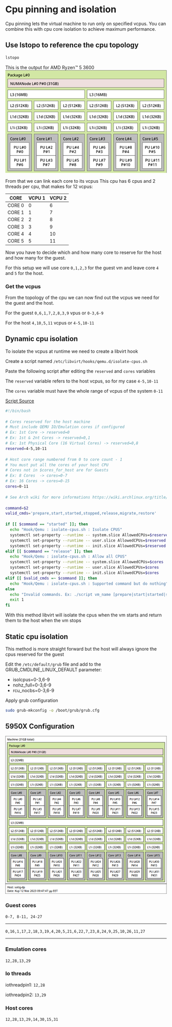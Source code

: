 # Cpu pinning and isolation

Cpu pinning lets the virtual machine to run only on specified vcpus. You can combine this with cpu core isolation to achieve maximum performance.

## Use lstopo to reference the cpu topology

```sh
lstopo
```
This is the output for AMD Ryzen™ 5 3600 
![Lstopo](img/lstopo.png)

From that we can link each core to its vcpus
This cpu has 6 cpus and 2 threads per cpu, that makes for 12 vcpus:

| CORE        | VCPU 1 | VCPU 2 |
| ----------- | ------ | ------ |
| CORE 0      | 0      | 6      | 
| CORE 1      | 1      | 7      | 
| CORE 2      | 2      | 8      | 
| CORE 3      | 3      | 9      | 
| CORE 4      | 4      | 10     | 
| CORE 5      | 5      | 11     | 

Now you have to decide which and how many core to reserve for the host and how many for the guest.

For this setup we will use core `0,1,2,3` for the guest vm and leave core `4` and `5` for the host.

### Get the vcpus
From the topology of the cpu we can now find out the vcpus we need for the guest and the host.

For the guest `0,6,1,7,2,8,3,9` vpus or `0-3,6-9` 

For the host `4,10,5,11` vcpus or `4-5,10-11`

## Dynamic cpu isolation

To isolate the vcpus at runtime we need to create a libvirt hook

Create a script named `/etc/libvirt/hooks/qemu.d/isolate-cpus.sh`

Paste the following script after editing the `reserved` and `cores` variables

The `reserved` variable refers to the host vcpus, so for my case `4-5,10-11`

The `cores` variable must have the whole range of vcpus of the system `0-11`

[Script Source](https://gist.github.com/oleduc/6d2f252d4ebb45f7dc8677523053c062)
```sh title="/etc/libvirt/hooks/qemu.d/isolate-cpus.sh"
#!/bin/bash

# Cores reserved for the host machine
# Must include QEMU IO/Emulation cores if configured
# Ex: 1st Core -> reserved=0
# Ex: 1st & 2nt Cores -> reserved=0,1
# Ex: 1st Physical Core (16 Virtual Cores) -> reserved=0,8
reserved=4-5,10-11

# Host core range numbered from 0 to core count - 1
# You must put all the cores of your host CPU
# Cores not in $cores_for_host are for Guests
# Ex: 8 Cores  -> cores=0-7
# Ex: 16 Cores -> cores=0-15
cores=0-11

# See Arch wiki for more informations https://wiki.archlinux.org/title/PCI_passthrough_via_OVMF#Isolating_pinned_CPUs

command=$2
valid_cmds='prepare,start,started,stopped,release,migrate,restore'

if [[ $command == "started" ]]; then
  echo "Hook/Qemu : isolate-cpus.sh : Isolate CPUS"
  systemctl set-property --runtime -- system.slice AllowedCPUs=$reserved
  systemctl set-property --runtime -- user.slice AllowedCPUs=$reserved
  systemctl set-property --runtime -- init.slice AllowedCPUs=$reserved
elif [[ $command == "release" ]]; then
  echo "Hook/Qemu : isolate-cpus.sh : Allow all CPUS"
  systemctl set-property --runtime -- system.slice AllowedCPUs=$cores
  systemctl set-property --runtime -- user.slice AllowedCPUs=$cores
  systemctl set-property --runtime -- init.slice AllowedCPUs=$cores
elif [[ $valid_cmds =~ $command ]]; then
  echo "Hook/Qemu : isolate-cpus.sh : Supported command but do nothing"
else
  echo "Invalid commands. Ex: ./script vm_name [prepare|start|started|stopped|release|migrate|restore]" >&2
  exit 1
fi
```

With this method libvirt will isolate the cpus when the vm starts and return them to the host when the vm stops

## Static cpu isolation

This method is more straight forward but the host will always ignore the cpus reserved for the guest

Edit the `/etc/default/grub` file and add to the GRUB_CMDLINE_LINUX_DEFAULT parameter:

* isolcpus=0-3,6-9
* nohz_full=0-3,6-9
* rcu_nocbs=0-3,6-9
 
Apply grub configuration
```sh
sudo grub-mkconfig -o /boot/grub/grub.cfg
```

## 5950X Configuration

![Lstopo5950X](img/lstopo-5950x.png)

### Guest cores
 
`0-7, 8-11, 24-27`

---

`0,16,1,17,2,18,3,19,4,20,5,21,6,22,7,23,8,24,9,25,10,26,11,27`

---

### Emulation cores

`12,28,13,29`

### Io threads

iothreadpin1: `12,28` 

iothreadpin2: `13,29`

### Host cores

`12,28,13,29,14,30,15,31`